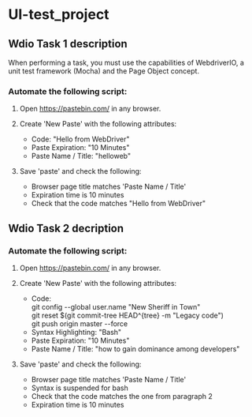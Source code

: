 # UI-test_project

## Wdio Task 1 description

When performing a task, you must use the capabilities of WebdriverIO, a unit test framework (Mocha) and the Page Object concept.

### Automate the following script:

1. Open https://pastebin.com/  in any browser.

2. Create 'New Paste' with the following attributes:
   * Code: "Hello from WebDriver"
   * Paste Expiration: "10 Minutes"
   * Paste Name / Title: "helloweb"

3. Save 'paste' and check the following:
   * Browser page title matches 'Paste Name / Title'
   * Expiration time is 10 minutes
   * Check that the code matches "Hello from WebDriver"

## Wdio Task 2 decription

### Automate the following script:

1. Open https://pastebin.com/ in any browser.

2. Create 'New Paste' with the following attributes:
   * Code:  
     git config --global user.name  "New Sheriff in Town"  
     git reset $(git commit-tree HEAD^{tree} -m "Legacy code")  
     git push origin master --force  
   * Syntax Highlighting: "Bash"
   * Paste Expiration: "10 Minutes"
   * Paste Name / Title: "how to gain dominance among developers"
   
3. Save 'paste' and check the following:
   * Browser page title matches 'Paste Name / Title'
   * Syntax is suspended for bash
   * Check that the code matches the one from paragraph 2
   * Expiration time is 10 minutes




